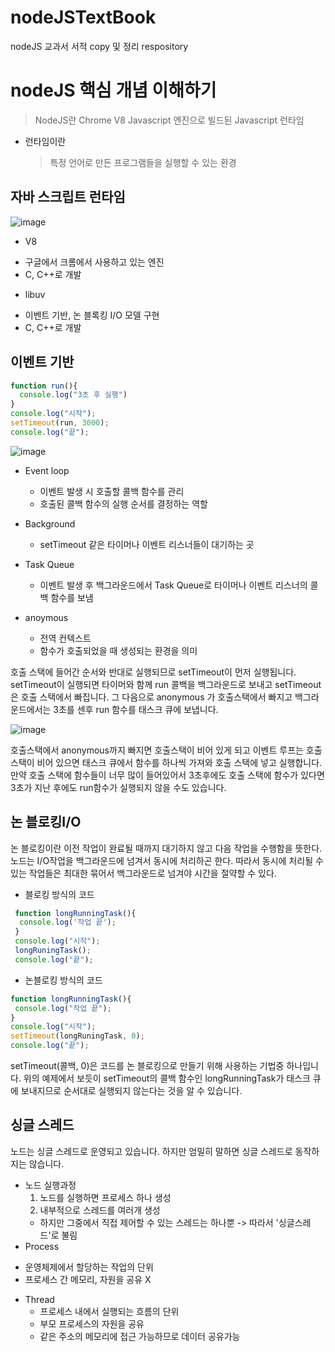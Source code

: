 # nodeJSTextBook
nodeJS 교과서 서적 copy 및 정리 respository


# nodeJS 핵심 개념 이해하기

> NodeJS란 Chrome V8 Javascript 엔진으로 빌드된 Javascript 런타임
  
  * 런타임이란 

    > 특정 언어로 만든 프로그램들을 실행할 수 있는 환경
    

## 자바 스크립트 런타임 

![image](https://user-images.githubusercontent.com/48818574/152919495-ef4e4440-e9cf-4985-8d99-0aeaa39c7a92.png)

* V8
 - 구글에서 크롬에서 사용하고 있는 엔진
 - C, C++로 개발
    
* libuv
 - 이벤트 기반, 논 블록킹 I/O 모델 구현
 - C, C++로 개발


## 이벤트 기반 

```javascript
function run(){
  console.log("3초 후 실행")
}
console.log("시작");
setTimeout(run, 3000);
console.log("끝");

```


![image](https://user-images.githubusercontent.com/48818574/152928638-a239c9d7-53ec-4c1b-bf6d-b8cb88b5ea21.png)

  * Event loop 
    - 이벤트 발생 시 호출할 콜백 함수를 관리 
    - 호출된 콜백 함수의 실행 순서를 결정하는 역할 
  
  * Background
    - setTimeout 같은 타이머나 이벤트 리스너들이 대기하는 곳 
  
  * Task Queue
    - 이벤트 발생 후 백그라운드에서 Task Queue로 타이머나 이벤트 리스너의 콜백 함수를 보냄 
  
  * anoymous 
    - 전역 컨텍스트
    - 함수가 호출되었을 때 생성되는 환경을 의미
  
호출 스택에 들어간 순서와 반대로 실행되므로 setTimeout이 먼저 실행됩니다. setTimeout이 실행되면 타이머와 함께 run 콜백을 백그라운드로 보내고 setTimeout은 호출 스택에서 빠집니다. 그 다음으로 anonymous 가 호출스택에서 빠지고 백그라운드에서는 3초를 센후 run 함수를 태스크 큐에 보냅니다. 
 
![image](https://user-images.githubusercontent.com/48818574/152929421-c16494b0-d07b-4e02-a78d-bf1b3acd23f9.png)

호출스택에서 anonymous까지 빠지면 호출스택이 비어 있게 되고 이벤트 루프는 호출 스택이 비어 있으면 태스크 큐에서 함수를 하나씩 가져와 호출 스택에 넣고 실행합니다. 만약 호출 스택에 함수들이 너무 많이 들어있어서 3초후에도 호출 스택에 함수가 있다면 3초가 지난 후에도 run함수가 실행되지 않을 수도 있습니다. 



## 논 블로킹I/O
 논 블로킹이란 이전 작업이 완료될 때까지 대기하지 않고 다음 작업을 수행함을 뜻한다. 
 노드는 I/O작업을 백그라운드에 넘겨서 동시에 처리하곤 한다. 따라서 동시에 처리될 수 있는 작업들은 최대한 묶어서 백그라운드로 넘겨야 시간을 절약할 수 있다. 
 
 * 블로킹 방식의 코드
```javascript 
 function longRunningTask(){
  console.log('작업 끝');
 }
 console.log("시작");
 longRuningTask();
 console.log("끝");
```
 
 
 * 논블로킹 방식의 코드 
 ```javascript
 function longRunningTask(){
  console.log("작업 끝");
 }
 console.log("시작");
 setTimeout(longRuningTask, 0);
 console.log("끝");
 
```

setTimeout(콜백, 0)은 코드를 논 블로킹으로 만들기 위해 사용하는 기법중 하나입니다. 위의 예제에서 보듯이 setTimeout의 콜백 함수인 longRunningTask가 태스크 큐에 보내지므로 순서대로 실행되지 않는다는 것을 알 수 있습니다. 


## 싱글 스레드 
노드는 싱글 스레드로 운영되고 있습니다. 하지만 엄밀히 말하면 싱글 스레드로 동작하지는 않습니다. 
* 노드 실행과정 
  1. 노드를 실행하면 프로세스 하나 생성 
  2. 내부적으로 스레드를 여러개 생성 
    * 하지만 그중에서 직접 제어할 수 있는 스레드는 하나뿐 -> 따라서 '싱글스레드'로 불림 
* Process
 - 운영체제에서 할당하는 작업의 단위 
 - 프로세스 간 메모리, 자원을 공유 X
  
* Thread
  - 프로세스 내에서 실행되는 흐름의 단위 
  - 부모 프로세스의 자원을 공유
  - 같은 주소의 메모리에 접근 가능하므로 데이터 공유가능




